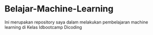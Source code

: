 # Belajar-Machine-Learning
Ini merupakan repository saya dalam melakukan pembelajaran machine learning di Kelas Idbootcamp Dicoding
